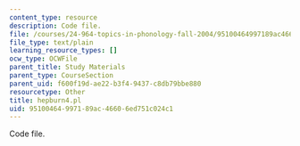 ```yaml
---
content_type: resource
description: Code file.
file: /courses/24-964-topics-in-phonology-fall-2004/95100464997189ac46606ed751c024c1_hepburn4.pl
file_type: text/plain
learning_resource_types: []
ocw_type: OCWFile
parent_title: Study Materials
parent_type: CourseSection
parent_uid: f600f19d-ae22-b3f4-9437-c8db79bbe880
resourcetype: Other
title: hepburn4.pl
uid: 95100464-9971-89ac-4660-6ed751c024c1
---
```

Code file.

